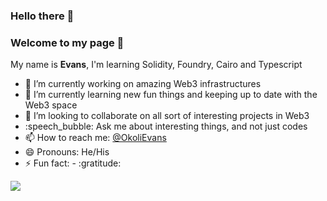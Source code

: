 ### Hello there :wave:
### Welcome to my page 🤗

My name is **Evans**, I'm learning Solidity, Foundry, Cairo and Typescript

- :telescope: I’m currently working on amazing Web3 infrastructures
- :seedling: I’m currently learning new fun things and keeping up to date with the Web3 space
- :dancers: I’m looking to collaborate on all sort of interesting projects in Web3
- :speech_bubble: Ask me about interesting things, and not just codes 
- :mailbox: How to reach me: [@OkoliEvans](https://twitter.com/OkoliEvans)
- :smile: Pronouns: He/His
- :zap: Fun fact:  - :gratitude:

<a href=""> <img align="center" src="https://github-readme-stats-sigma-five.vercel.app/api/top-langs/?username=YulietM&theme=react&line_height=40&hide=css"/> </a>
